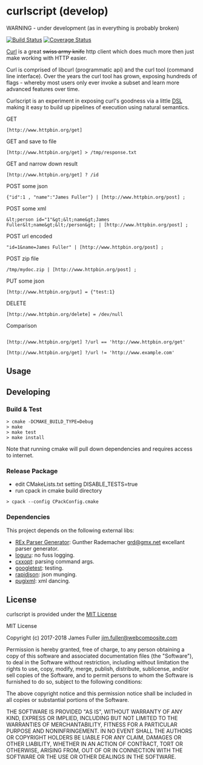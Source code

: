 # curlscript (develop)
WARNING - under development (as in everything is probably broken)

[![Build Status](https://travis-ci.org/xquery/curlscript.svg?branch=develop)](https://travis-ci.org/xquery/curlscript)
[![Coverage Status](https://coveralls.io/repos/github/xquery/curlscript/badge.svg?branch=develop)](https://coveralls.io/github/xquery/curlscript?branch=develop)

[Curl](https://curl.haxx.se/) is a great ~~swiss army knife~~ http client which does much more then just make working with HTTP easier.
 
Curl is comprised of libcurl (programmatic api) and the curl tool (command line interface). Over the years the curl tool has grown, exposing hundreds
of flags - whereby most users only ever invoke a subset and learn more advanced features over time. 

Curlscript is an experiment in exposing curl's goodness via a little [DSL](https://en.wikipedia.org/wiki/Domain-specific_language) making it easy to build up
pipelines of execution using natural semantics.  

GET   
```$bash
[http://www.httpbin.org/get]
```

GET and save to file  
```$bash
[http://www.httpbin.org/get] > /tmp/response.txt
```

GET and narrow down result
```$bash
[http://www.httpbin.org/get] ? /id
```

POST some json
```$bash
{"id":1 , "name":"James Fuller"} | [http://www.httpbin.org/post] ;
```

POST some xml
```$bash
&lt;person id="1"&gt;&lt;name&gt;James Fuller&lt;name&gt;&lt;/person&gt; | [http://www.httpbin.org/post] ;
```

POST url encoded
```$bash
"id=1&name=James Fuller" | [http://www.httpbin.org/post] ;
```

POST zip file
```$bash
/tmp/mydoc.zip | [http://www.httpbin.org/post] ;
```

PUT some json
```$bash
[http://www.httpbin.org/put] = {"test:1}
```

DELETE
```$bash
[http://www.httpbin.org/delete] = /dev/null
```

Comparison
```$bash

[http://www.httpbin.org/get] ?/url == 'http://www.httpbin.org/get'

[http://www.httpbin.org/get] ?/url != 'http://www.example.com'
```

## Usage


## Developing

### Build & Test

```
> cmake -DCMAKE_BUILD_TYPE=Debug
> make
> make test
> make install

```

Note that running cmake will pull down dependencies and requires access to internet.


### Release Package

* edit CMakeLists.txt setting DISABLE_TESTS=true
* run cpack in cmake build directory
```
> cpack --config CPackConfig.cmake

````

### Dependencies
This project depends on the following external libs:

* [REx Parser Generator](http://www.bottlecaps.de/rex/): Gunther Rademacher <grd@gmx.net> excellant parser generator. 
* [loguru](https://github.com/emilk/loguru): no fuss logging.
* [cxxopt](https://github.com/jarro2783/cxxopts): parsing command args.
* [googletest](https://github.com/google/googletest): testing.
* [rapidjson](https://github.com/miloyip/rapidjson): json munging.
* [pugixml](https://github.com/zeux/pugixml): xml dancing.

## License

curlscript is provided under the [MIT License](COPYING)

MIT License

Copyright (c) 2017-2018 James Fuller <jim.fuller@webcomposite.com>

Permission is hereby granted, free of charge, to any person obtaining a copy
of this software and associated documentation files (the "Software"), to deal
in the Software without restriction, including without limitation the rights
to use, copy, modify, merge, publish, distribute, sublicense, and/or sell
copies of the Software, and to permit persons to whom the Software is
furnished to do so, subject to the following conditions:

The above copyright notice and this permission notice shall be included in all
copies or substantial portions of the Software.

THE SOFTWARE IS PROVIDED "AS IS", WITHOUT WARRANTY OF ANY KIND, EXPRESS OR
IMPLIED, INCLUDING BUT NOT LIMITED TO THE WARRANTIES OF MERCHANTABILITY,
FITNESS FOR A PARTICULAR PURPOSE AND NONINFRINGEMENT. IN NO EVENT SHALL THE
AUTHORS OR COPYRIGHT HOLDERS BE LIABLE FOR ANY CLAIM, DAMAGES OR OTHER
LIABILITY, WHETHER IN AN ACTION OF CONTRACT, TORT OR OTHERWISE, ARISING FROM,
OUT OF OR IN CONNECTION WITH THE SOFTWARE OR THE USE OR OTHER DEALINGS IN THE
SOFTWARE.